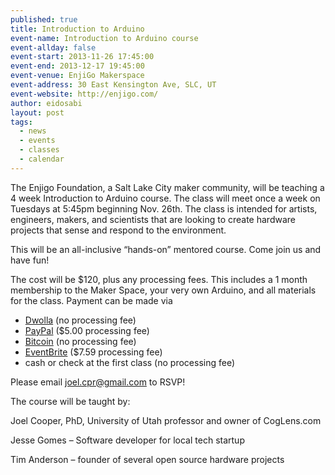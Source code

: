 ```yaml
---
published: true
title: Introduction to Arduino
event-name: Introduction to Arduino course
event-allday: false
event-start: 2013-11-26 17:45:00
event-end: 2013-12-17 19:45:00
event-venue: EnjiGo Makerspace
event-address: 30 East Kensington Ave, SLC, UT
event-website: http://enjigo.com/
author: eidosabi
layout: post
tags: 
  - news
  - events
  - classes
  - calendar
---
```


The Enjigo Foundation, a Salt Lake City maker community, will be teaching a 4 week Introduction to Arduino course. The class will meet once a week on Tuesdays at 5:45pm beginning Nov. 26th.  The class is intended for artists, engineers, makers, and scientists that are looking to create hardware projects that sense and respond to the environment. 

This will be an all-inclusive “hands-on” mentored course. Come join us and have fun! 

The cost will be $120, plus any processing fees. This includes a 1 month membership to the Maker Space, your very own Arduino, and all materials for the class. Payment can be made via 

   - <a href="http://enjigo.com/join.html#payment">Dwolla</a> (no processing fee)  
   - <a href="http://enjigo.com/join.html#payment">PayPal</a> ($5.00 processing fee)  
   - <a href="http://enjigo.com/join.html#payment">Bitcoin</a> (no processing fee)  
   - <a href="https://www.eventbrite.com/e/introduction-to-arduino-tickets-9353888733">EventBrite</a> ($7.59 processing fee)  
   - cash or check at the first class (no processing fee)

Please email joel.cpr@gmail.com to RSVP! 

The course will be taught by: 

Joel Cooper, PhD, University of Utah professor and owner of CogLens.com 

Jesse Gomes – Software developer for local tech startup 

Tim Anderson – founder of several open source hardware projects
